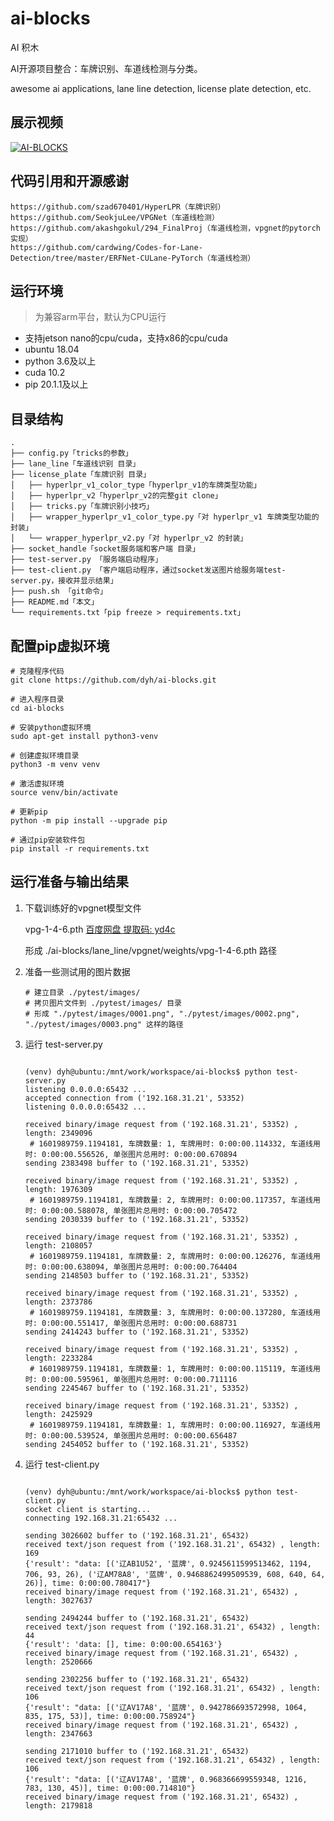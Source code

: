 # ai-blocks 

AI 积木

AI开源项目整合：车牌识别、车道线检测与分类。

awesome ai applications, lane line detection, license plate detection, etc.


## 展示视频

[![AI-BLOCKS](https://res.cloudinary.com/marcomontalbano/image/upload/v1602207766/video_to_markdown/images/youtube--SIKfIZABbfg-c05b58ac6eb4c4700831b2b3070cd403.jpg)](https://www.youtube.com/watch?v=SIKfIZABbfg "AI-BLOCKS")


## 代码引用和开源感谢

    https://github.com/szad670401/HyperLPR（车牌识别）
    https://github.com/SeokjuLee/VPGNet（车道线检测）
    https://github.com/akashgokul/294_FinalProj（车道线检测，vpgnet的pytorch实现）
    https://github.com/cardwing/Codes-for-Lane-Detection/tree/master/ERFNet-CULane-PyTorch（车道线检测）


## 运行环境

> 为兼容arm平台，默认为CPU运行

- 支持jetson nano的cpu/cuda，支持x86的cpu/cuda
- ubuntu 18.04
- python 3.6及以上
- cuda 10.2
- pip 20.1.1及以上


## 目录结构

```
.
├── config.py「tricks的参数」
├── lane_line「车道线识别 目录」
├── license_plate「车牌识别 目录」
│   ├── hyperlpr_v1_color_type「hyperlpr_v1的车牌类型功能」
│   ├── hyperlpr_v2「hyperlpr_v2的完整git clone」
│   ├── tricks.py「车牌识别小技巧」
│   ├── wrapper_hyperlpr_v1_color_type.py「对 hyperlpr_v1 车牌类型功能的封装」
│   └── wrapper_hyperlpr_v2.py「对 hyperlpr_v2 的封装」
├── socket_handle「socket服务端和客户端 目录」
├── test-server.py 「服务端启动程序」
├── test-client.py 「客户端启动程序，通过socket发送图片给服务端test-server.py，接收并显示结果」
├── push.sh 「git命令」
├── README.md「本文」
└── requirements.txt「pip freeze > requirements.txt」

```

## 配置pip虚拟环境

```
# 克隆程序代码
git clone https://github.com/dyh/ai-blocks.git 

# 进入程序目录
cd ai-blocks

# 安装python虚拟环境
sudo apt-get install python3-venv

# 创建虚拟环境目录
python3 -m venv venv

# 激活虚拟环境
source venv/bin/activate

# 更新pip
python -m pip install --upgrade pip
    
# 通过pip安装软件包
pip install -r requirements.txt

```

## 运行准备与输出结果

1. 下载训练好的vpgnet模型文件
    
    vpg-1-4-6.pth [百度网盘 提取码: yd4c](https://pan.baidu.com/s/1Kjp2NeSv8jHBb5F66_n3lQ)

    形成 ./ai-blocks/lane_line/vpgnet/weights/vpg-1-4-6.pth 路径

2. 准备一些测试用的图片数据
    
    ```
    # 建立目录 ./pytest/images/
    # 拷贝图片文件到 ./pytest/images/ 目录
    # 形成 "./pytest/images/0001.png", "./pytest/images/0002.png", "./pytest/images/0003.png" 这样的路径
    ```   

3. 运行 test-server.py
    
    ```
    
    (venv) dyh@ubuntu:/mnt/work/workspace/ai-blocks$ python test-server.py
    listening 0.0.0.0:65432 ...
    accepted connection from ('192.168.31.21', 53352)
    listening 0.0.0.0:65432 ...
    
    received binary/image request from ('192.168.31.21', 53352) , length: 2349096
     # 1601989759.1194181, 车牌数量: 1, 车牌用时: 0:00:00.114332, 车道线用时: 0:00:00.556526, 单张图片总用时: 0:00:00.670894
    sending 2383498 buffer to ('192.168.31.21', 53352)
    
    received binary/image request from ('192.168.31.21', 53352) , length: 1976309
     # 1601989759.1194181, 车牌数量: 2, 车牌用时: 0:00:00.117357, 车道线用时: 0:00:00.588078, 单张图片总用时: 0:00:00.705472
    sending 2030339 buffer to ('192.168.31.21', 53352)
    
    received binary/image request from ('192.168.31.21', 53352) , length: 2108057
     # 1601989759.1194181, 车牌数量: 2, 车牌用时: 0:00:00.126276, 车道线用时: 0:00:00.638094, 单张图片总用时: 0:00:00.764404
    sending 2148503 buffer to ('192.168.31.21', 53352)
    
    received binary/image request from ('192.168.31.21', 53352) , length: 2373786
     # 1601989759.1194181, 车牌数量: 3, 车牌用时: 0:00:00.137280, 车道线用时: 0:00:00.551417, 单张图片总用时: 0:00:00.688731
    sending 2414243 buffer to ('192.168.31.21', 53352)
    
    received binary/image request from ('192.168.31.21', 53352) , length: 2233284
     # 1601989759.1194181, 车牌数量: 1, 车牌用时: 0:00:00.115119, 车道线用时: 0:00:00.595961, 单张图片总用时: 0:00:00.711116
    sending 2245467 buffer to ('192.168.31.21', 53352)
    
    received binary/image request from ('192.168.31.21', 53352) , length: 2425929
     # 1601989759.1194181, 车牌数量: 1, 车牌用时: 0:00:00.116927, 车道线用时: 0:00:00.539524, 单张图片总用时: 0:00:00.656487
    sending 2454052 buffer to ('192.168.31.21', 53352)
    
    ```


4. 运行 test-client.py
    
    ```
    
    (venv) dyh@ubuntu:/mnt/work/workspace/ai-blocks$ python test-client.py 
    socket client is starting...
    connecting 192.168.31.21:65432 ...
   
    sending 3026602 buffer to ('192.168.31.21', 65432)
    received text/json request from ('192.168.31.21', 65432) , length: 169
    {'result': "data: [('辽AB1U52', '蓝牌', 0.9245611599513462, 1194, 706, 93, 26), ('辽AM78A8', '蓝牌', 0.9468862499509539, 608, 640, 64, 26)], time: 0:00:00.780417"}
    received binary/image request from ('192.168.31.21', 65432) , length: 3027637

    sending 2494244 buffer to ('192.168.31.21', 65432)
    received text/json request from ('192.168.31.21', 65432) , length: 44
    {'result': 'data: [], time: 0:00:00.654163'}
    received binary/image request from ('192.168.31.21', 65432) , length: 2520666
    
    sending 2302256 buffer to ('192.168.31.21', 65432)
    received text/json request from ('192.168.31.21', 65432) , length: 106
    {'result': "data: [('辽AV17A8', '蓝牌', 0.942786693572998, 1064, 835, 175, 53)], time: 0:00:00.758924"}
    received binary/image request from ('192.168.31.21', 65432) , length: 2347663
    
    sending 2171010 buffer to ('192.168.31.21', 65432)
    received text/json request from ('192.168.31.21', 65432) , length: 106
    {'result': "data: [('辽AV17A8', '蓝牌', 0.968366699559348, 1216, 783, 130, 45)], time: 0:00:00.714810"}
    received binary/image request from ('192.168.31.21', 65432) , length: 2179818
    
    ```
